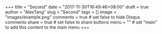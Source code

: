 +++
title = "Second"
date = "2017-11-30T16:49:46+08:00"
draft = true
author = "AlexTang"
slug = "Second"
tags = []
image = "images/example.png"
comments = true     # set false to hide Disqus comments
share = true        # set false to share buttons
menu = ""           # set "main" to add this content to the main menu
+++
